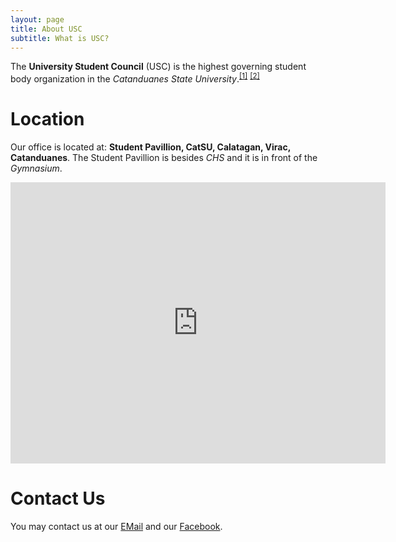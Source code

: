 ```yaml
---
layout: page
title: About USC
subtitle: What is USC?
---
```


The **University Student Council** (USC) is the highest governing student body organization in the *Catanduanes State University*.<sup>[[1]](https://www.catanduanesstateu.edu.ph/)</sup> <sup>[[2]](https://www.wikiwand.com/en/Catanduanes_State_University)</sup>

# Location
Our office is located at: __Student Pavillion, CatSU, Calatagan, Virac, Catanduanes__.
The Student Pavillion is besides *CHS* and it is in front of the *Gymnasium*.

<iframe src="https://www.google.com/maps/embed?pb=!1m18!1m12!1m3!1d261.95698931234546!2d124.21077790719542!3d13.583006900000004!2m3!1f0!2f0!3f0!3m2!1i1024!2i768!4f13.1!3m3!1m2!1s0x33a016ef9a06e9a9%3A0xeacd817b484fb300!2sCSC%20Main%20Entrance%20Rd%2C%20Virac%2C%20Catanduanes!5e1!3m2!1sen!2sph!4v1685523959187!5m2!1sen!2sph" width="600" height="450" style="border:0;" allowfullscreen="1" loading="lazy" referrerpolicy="no-referrer-when-downgrade"></iframe>


# Contact Us
You may contact us at our [EMail](mailto:xxx.xxx) and our [Facebook](www.facebook.com/catsufcsc).